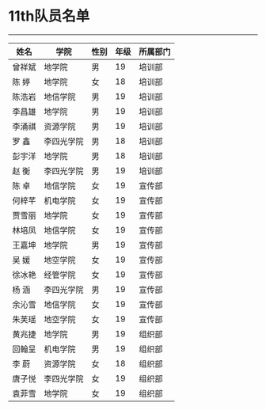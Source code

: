 # 11th队员名单

---

| 姓名   | 学院       | 性别 | 年级 | 所属部门 |
| ------ | ---------- | ---- | ---- | -------- |
| 曾祥斌 | 地学院     | 男   | 19   | 培训部   |
| 陈 婷  | 地学院     | 女   | 18   | 培训部   |
| 陈浩岩 | 地信学院   | 男   | 19   | 培训部   |
| 李昌雄 | 地学院     | 男   | 19   | 培训部   |
| 李涌祺 | 资源学院   | 男   | 19   | 培训部   |
| 罗 鑫  | 李四光学院 | 男   | 18   | 培训部   |
| 彭宇洋 | 地学院     | 男   | 18   | 培训部   |
| 赵 衡  | 李四光学院 | 男   | 19   | 培训部   |
| 陈 卓  | 地信学院   | 女   | 19   | 宣传部   |
| 何梓芊 | 机电学院   | 女   | 19   | 宣传部   |
| 贾雪丽 | 地学院     | 女   | 19   | 宣传部   |
| 林培凤 | 地信学院   | 女   | 19   | 宣传部   |
| 王嘉坤 | 地学院     | 男   | 19   | 宣传部   |
| 吴 媛  | 地空学院   | 女   | 19   | 宣传部   |
| 徐冰艳 | 经管学院   | 女   | 19   | 宣传部   |
| 杨 涵  | 李四光学院 | 男   | 19   | 宣传部   |
| 余沁雪 | 地信学院   | 女   | 19   | 宣传部   |
| 朱芙瑶 | 地空学院   | 女   | 19   | 宣传部   |
| 黄兆捷 | 地学院     | 男   | 19   | 组织部   |
| 回翰呈 | 机电学院   | 男   | 19   | 组织部   |
| 李 蔚  | 资源学院   | 女   | 18   | 组织部   |
| 唐子悦 | 李四光学院 | 女   | 19   | 组织部   |
| 袁菲雪 | 地学院     | 女   | 19   | 组织部   |